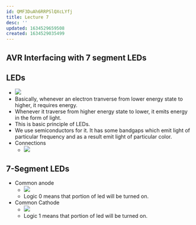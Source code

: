 ```yaml
---
id: QMF3DuAh6RRPSlQXcLYfj
title: Lecture 7
desc: ''
updated: 1634529659508
created: 1634529035499
---
```

## AVR Interfacing with 7 segment LEDs

## LEDs

- ![](/assets/images/2021-10-18-09-21-36.png)
- Basically, whenever an electron tranverse from lower energy state to higher, it requires energy.
- Whenever it traverse from higher energy state to lower, it emits energy in the form of light.
- This is basic principle of LEDs.
- We use semiconductors for it. It has some bandgaps which emit light of particular frequency and as a result emit light of particular color.
- Connections
  - ![](/assets/images/2021-10-18-09-25-22.png)

## 7-Segment LEDs

- Common anode
  - ![](/assets/images/2021-10-18-09-26-44.png)
  - Logic 0 means that portion of led will be turned on.
- Common Cathode
  - ![](/assets/images/2021-10-18-09-29-44.png)
  - Logic 1 means that portion of led will be turned on.

